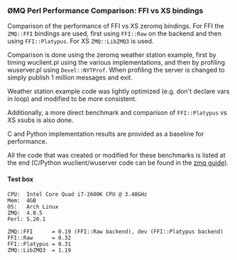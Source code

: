 ### ØMQ Perl Performance Comparison: FFI vs XS bindings ###

Comparison of the performance of FFI vs XS zeromq bindings.  For FFI the
`ZMQ::FFI` bindings are used, first using `FFI::Raw` on the backend and then
using `FFI::Platypus`.  For XS `ZMQ::LibZMQ3` is used.

Comparison is done using the zeromq weather station example, first by timing
wuclient.pl using the various implementations, and then by profiling
wuserver.pl using `Devel::NYTProf`.  When profiling the server is changed to
simply publish 1 million messages and exit.

Weather station example code was lightly optimized (e.g. don't declare vars in
loop) and modified to be more consistent.

Additionally, a more direct benchmark and comparison of `FFI::Platypus` vs XS
xsubs is also done.

C and Python implementation results are provided as a baseline for
performance.

All the code that was created or modified for these benchmarks is listed at
the end (C/Python wuclient/wuserver code can be found in the [zmq guide](http://zguide.zeromq.org/page:all#toc13)).

#### Test box ####
    CPU:  Intel Core Quad i7-2600K CPU @ 3.40GHz
    Mem:  4GB
    OS:   Arch Linux
    ZMQ:  4.0.5
    Perl: 5.20.1

    ZMQ::FFI      = 0.19 (FFI::Raw backend), dev (FFI::Platypus backend)
    FFI::Raw      = 0.32
    FFI::Platypus = 0.31
    ZMQ::LibZMQ3  = 1.19

